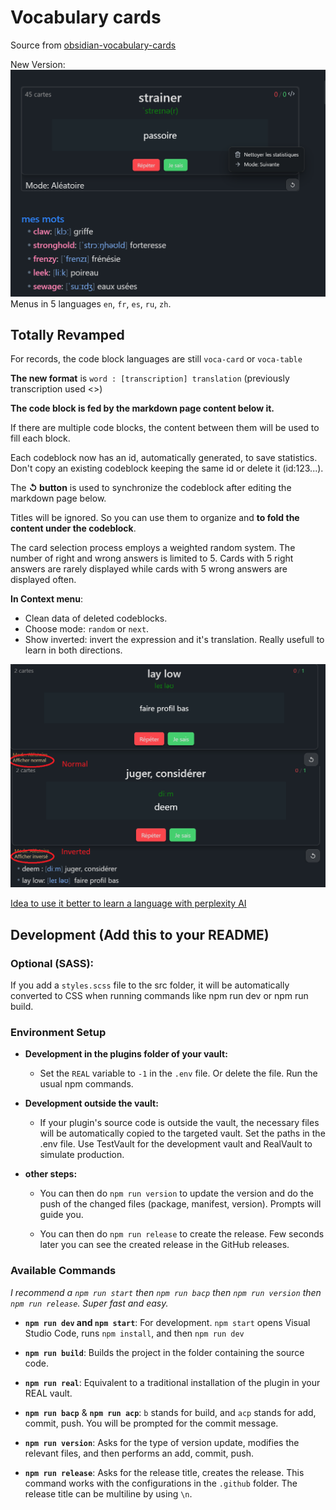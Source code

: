 # Vocabulary cards

Source from [obsidian-vocabulary-cards](https://github.com/meniam/obsidian-vocabulary-cards)  

New Version:  
![alt text](assets/last.png)
Menus in 5 languages `en`, `fr`, `es`, `ru`, `zh`.

## Totally Revamped
For records, the code block languages  are still `voca-card` or `voca-table` 
   
**The new format** is `word : [transcription] translation` (previously transcription used <>) 
  
**The code block is fed by the markdown page content below it.**   
  
If there are multiple code blocks, the content between them will be used to fill each block.  
  
Each codeblock now has an id, automatically generated, to save statistics. Don't copy an existing codeblock keeping the same id or delete it (id:123...).

The **↺ button** is used to synchronize the codeblock after editing the markdown page below.  

Titles will be ignored. So you can use them to organize and **to fold the content under the codeblock**.

The card selection process employs a weighted random system. The number of right and wrong answers is limited to 5. Cards with 5 right answers are rarely displayed while cards with 5 wrong answers are displayed often.

**In Context menu**: 
- Clean data of deleted codeblocks.  
- Choose mode: `random` or `next`.  
- Show inverted: invert the expression and it's translation. Really usefull to learn in both directions.

 ![alt text](assets/invert.png)

[Idea to use it better to learn a language with perplexity AI](<assets/Idea to use it better to learn a language.md>)  
  
  
## Development (Add this to your README)
  
### Optional (SASS):
If you add a `styles.scss` file to the src folder, it will be automatically converted to CSS when running commands like npm run dev or npm run build.   
  
### Environment Setup
  
- **Development in the plugins folder of your vault:**
  - Set the `REAL` variable to `-1` in the `.env` file. Or delete the file. Run the usual npm commands.

- **Development outside the vault:**
  - If your plugin's source code is outside the vault, the necessary files will be automatically copied to the targeted vault. Set the paths in the .env file. Use TestVault for the development vault and RealVault to simulate production.  
  
- **other steps:**   
  - You can then do `npm run version` to update the version and do the push of the changed files (package, manifest, version). Prompts will guide you.  
  
  - You can then do `npm run release` to create the release. Few seconds later you can see the created release in the GitHub releases.  

### Available Commands
  
*I recommend a `npm run start` then `npm run bacp` then `npm run version` then `npm run release`. Super fast and easy.*  
  
- **`npm run dev` and `npm start`**: For development. 
  `npm start` opens Visual Studio Code, runs `npm install`, and then `npm run dev`  
  
- **`npm run build`**: Builds the project in the folder containing the source code.  
  
- **`npm run real`**: Equivalent to a traditional installation of the plugin in your REAL vault.  
  
- **`npm run bacp`** & **`npm run acp`**: `b` stands for build, and `acp` stands for add, commit, push. You will be prompted for the commit message. 
  
- **`npm run version`**: Asks for the type of version update, modifies the relevant files, and then performs an add, commit, push.  
  
- **`npm run release`**: Asks for the release title, creates the release. This command works with the configurations in the `.github` folder. The release title can be multiline by using `\n`.